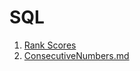 # SQL
1. [Rank Scores](Questions/Rank_Scores.md)
2. [ConsecutiveNumbers.md](Questions/ConsecutiveNumbers.md)
